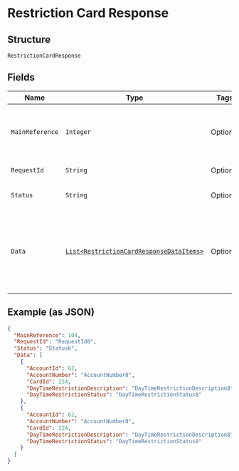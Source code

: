 
# Restriction Card Response

## Structure

`RestrictionCardResponse`

## Fields

| Name | Type | Tags | Description | Getter | Setter |
|  --- | --- | --- | --- | --- | --- |
| `MainReference` | `Integer` | Optional | Main reference number for tracking.<br>Example: 123455 | Integer getMainReference() | setMainReference(Integer mainReference) |
| `RequestId` | `String` | Optional | API Request Id | String getRequestId() | setRequestId(String requestId) |
| `Status` | `String` | Optional | API Response Status | String getStatus() | setStatus(String status) |
| `Data` | [`List<RestrictionCardResponseDataItems>`](../../doc/models/restriction-card-response-data-items.md) | Optional | List of card restriction requests validated and submitted successfully for processing. | List<RestrictionCardResponseDataItems> getData() | setData(List<RestrictionCardResponseDataItems> data) |

## Example (as JSON)

```json
{
  "MainReference": 104,
  "RequestId": "RequestId0",
  "Status": "Status6",
  "Data": [
    {
      "AccountId": 62,
      "AccountNumber": "AccountNumber8",
      "CardId": 224,
      "DayTimeRestrictionDescription": "DayTimeRestrictionDescription8",
      "DayTimeRestrictionStatus": "DayTimeRestrictionStatus8"
    },
    {
      "AccountId": 62,
      "AccountNumber": "AccountNumber8",
      "CardId": 224,
      "DayTimeRestrictionDescription": "DayTimeRestrictionDescription8",
      "DayTimeRestrictionStatus": "DayTimeRestrictionStatus8"
    }
  ]
}
```

